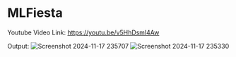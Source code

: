 # MLFiesta

Youtube Video Link: https://youtu.be/v5HhDsml4Aw


Output:
![Screenshot 2024-11-17 235707](https://github.com/user-attachments/assets/9378f8b6-aef4-4e8a-9038-2fffd5e5ae47)
![Screenshot 2024-11-17 235330](https://github.com/user-attachments/assets/8bcb0676-44fe-488f-b051-3c88de9ba7ce)
